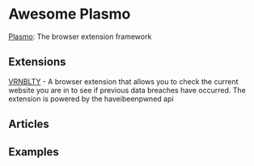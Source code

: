 # Awesome Plasmo

[Plasmo](https://plasmo.com): The browser extension framework

## Extensions

[VRNBLTY](https://github.com/pacholoamit/VRNBLTY) - A browser extension that allows you to check the current website you are in to see if previous data breaches have occurred. The extension is powered by the haveibeenpwned api

## Articles

## Examples
